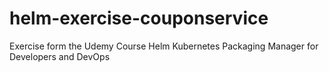 # helm-exercise-couponservice
Exercise form the Udemy Course Helm Kubernetes Packaging Manager for Developers and DevOps
